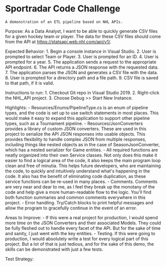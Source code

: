 # Sportradar Code Challenge
	A demonstration of an ETL pipeline based on NHL APIs.

 Purpose:
	As a Data Analyst, I want to be able to quickly generate CSV files for a given
	hockey team or player. The data for these CSV files should come from the API at
	https://statsapi.web.nhl.com/api/v1/.

 Expected Behavior:
	1. Begin a console instance in Visual Studio.
	2. User is prompted to select Team or Player.
	3. User is prompted for an ID.
	4. User is prompted for a year.
	5. The application sends a request to the appropriate API endpoint.
	6. The API returns a JSON response with the requested data.
	7. The application parses the JSON and generates a CSV file with the data.
	8. User is prompted for a directory path and a file path.
	9. CSV file is saved to that path, if it is valid.

 Instructions to run:
	1. Checkout Git repo in Visual Studio 2019.
	2. Right-click the NHL_API project.
	3. Choose Debug >> Start New Instance.

 Highlights:
	- Resources/Enums/PipelineType.cs is an enum of pipeline types, and the code is set up
	to use switch statements in most places. This would make it easy to expand this application
	to support other pipeline types, such as a Tournament pipeline.
	- Resources/JsonConverters provides a library of custom JSON converters. These are used in
	this project to serialize the API JSON responses into usable objects. This provides flexibility
	to handle complex JSON from multiple responses, including things like nested objects as in the
	case of SeasonJsonConverter, which has a nested serializer for Game entities.
	- All required functions are neatly organized into their own Service classes. Not only does this
	make it easier to find a logical area of the code, it also keeps the main program loop clean and
	free of minutia. This helps future developers, who are maintaining the code, to quickly and intuitively
	understand what's happening in the code. It also has the benefit of eliminating code duplication,
	as these service functions can be re-used in many places.
	- Comments. Comments are very near and dear to me, as I feel they break up the monotany of the code
	and help give a more human-readable flow to the logic. You'll find both function summaries and common
	comments everywhere in this project.
	- Error handling. Try/Catch blocks to print helpful messages and allow the program to gracefully
	continue in the event of an error.

 Areas to Improve:
	- If this were a real project for production, I would spend more time on the JSON Converters
	and their associated Models. They could be fully fleshed out to handle every facet of the API.
	But for the sake of time and sanity, I just went with the key entities.
	- Testing. If this were going to production, I would absolutely write a test for every logical
	part of this project. But a lot of that is just tedious, and for the sake of this demo, the skills
	can be demonstrated with just a few tests.

 Test Strategy:
